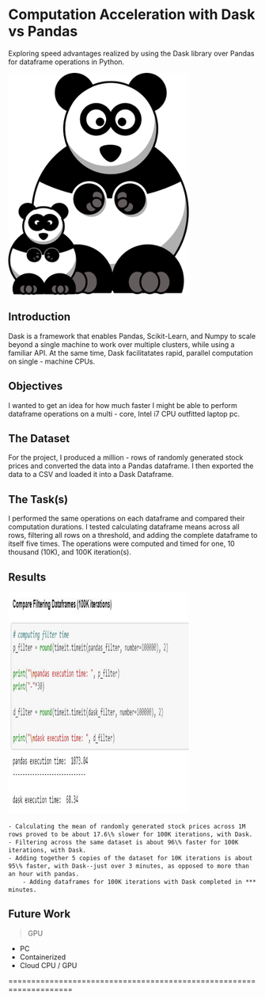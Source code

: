 # Computation Acceleration with Dask vs Pandas
Exploring speed advantages realized by using the Dask library over Pandas for dataframe operations in Python.

<img src="https://github.com/jammy-bot/dask-v-pandas/blob/master/images/panda-306265_1280.png" width="365" height="448" title="Two pandas, one large, one small">

## Introduction
Dask is a framework that enables Pandas, Scikit-Learn, and Numpy to scale beyond a single machine to work over multiple clusters, while using a familiar API. At the same time, Dask facilitatates rapid, parallel computation on single - machine CPUs.  

## Objectives
I wanted to get an idea for how much faster I might be able to perform dataframe operations on a multi - core, Intel i7 CPU outfitted laptop pc.

## The Dataset
For the project, I produced a million - rows of randomly generated stock prices and converted the data into a Pandas dataframe. I then exported the data to a CSV and loaded it into a Dask Dataframe.

## The Task(s)
I performed the same operations on each dataframe and compared their computation durations. I tested calculating dataframe means across all rows, filtering all rows on a threshold, and adding the complete dataframe to itself five times. The operations were computed and timed for one, 10 thousand (10K), and 100K iteration(s).

## Results

<img src="https://github.com/jammy-bot/dask-v-pandas/blob/master/images/filtering.png" width="365" height="448" title="Notebook code image showing dask and pandas computation speeds">

    - Calculating the mean of randomly generated stock prices across 1M rows proved to be about 17.6\% slower for 100K iterations, with Dask.
    - Filtering across the same dataset is about 96\% faster for 100K iterations, with Dask.
    - Adding together 5 copies of the dataset for 10K iterations is about 95\% faster, with Dask--just over 3 minutes, as opposed to more than an hour with pandas.
        - Adding dataframes for 100K iterations with Dask completed in *** minutes.

## Future Work
> GPU
* PC
* Containerized
* Cloud CPU / GPU

====================================================================
